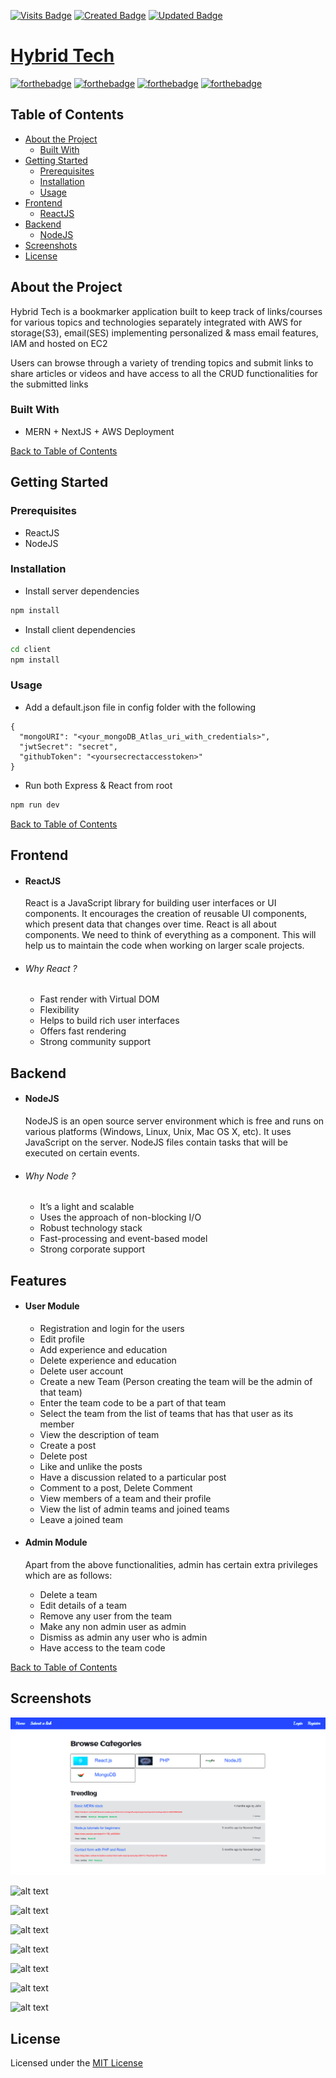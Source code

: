 [![Visits Badge](https://badges.pufler.dev/visits/Navneet-Singh-123/Team-Connect)](https://badges.pufler.dev) [![Created Badge](https://badges.pufler.dev/created/Navneet-Singh-123/Team-Connect)](https://badges.pufler.dev) [![Updated Badge](https://badges.pufler.dev/updated/Navneet-Singh-123/Team-Connect)](https://badges.pufler.dev)

# [Hybrid Tech](http://ec2-13-233-84-81.ap-south-1.compute.amazonaws.com/)

[![forthebadge](https://forthebadge.com/images/badges/built-with-love.svg)](https://forthebadge.com) [![forthebadge](https://forthebadge.com/images/badges/made-with-javascript.svg)](https://forthebadge.com) [![forthebadge](https://forthebadge.com/images/badges/uses-html.svg)](https://forthebadge.com) [![forthebadge](https://forthebadge.com/images/badges/uses-css.svg)](https://forthebadge.com)

## Table of Contents

- [About the Project](#about-the-project)
  - [Built With](#built-with)
- [Getting Started](#getting-started)
  - [Prerequisites](#prerequisites)
  - [Installation](#installation)
  - [Usage](#usage)
- [Frontend](#frontend)
  - [ReactJS](#reactjs)
- [Backend](#backend)
  - [NodeJS](#nodejs)
- [Screenshots](#screenshots)
- [License](#license)

## About the Project

Hybrid Tech is a bookmarker application built to keep track of links/courses for various topics and technologies separately integrated with AWS for storage(S3), email(SES) implementing personalized & mass email features, IAM and hosted on EC2 <br  />

Users can browse through a variety of trending topics and submit links to share articles or videos and have access to all the CRUD functionalities for the submitted links

### Built With

- MERN + NextJS + AWS Deployment

[Back to Table of Contents](#table-of-contents)

## Getting Started

### Prerequisites

- ReactJS
- NodeJS

### Installation

- Install server dependencies

```bash
npm install
```

- Install client dependencies

```bash
cd client
npm install
```

### Usage

- Add a default.json file in config folder with the following

```
{
  "mongoURI": "<your_mongoDB_Atlas_uri_with_credentials>",
  "jwtSecret": "secret",
  "githubToken": "<yoursecrectaccesstoken>"
}
```

- Run both Express & React from root

```bash
npm run dev
```

[Back to Table of Contents](#table-of-contents)

## Frontend

- #### ReactJS
  React is a JavaScript library for building user interfaces or UI components. It encourages the creation of reusable UI components, which present data that changes over time. React is all about components. We need to think of everything as a component. This will help us to maintain the code when working on larger scale projects.
- ###### Why React ?
  - Fast render with Virtual DOM
  - Flexibility
  - Helps to build rich user interfaces
  - Offers fast rendering
  - Strong community support

## Backend

- #### NodeJS
  NodeJS is an open source server environment which is free and runs on various platforms (Windows, Linux, Unix, Mac OS X, etc). It uses JavaScript on the server. NodeJS files contain tasks that will be executed on certain events.
- ###### Why Node ?
  - It’s a light and scalable
  - Uses the approach of non-blocking I/O
  - Robust technology stack
  - Fast-processing and event-based model
  - Strong corporate support

## Features

- #### User Module
  - Registration and login for the users
  - Edit profile
  - Add experience and education
  - Delete experience and education
  - Delete user account
  - Create a new Team (Person creating the team will be the admin of that team)
  - Enter the team code to be a part of that team
  - Select the team from the list of teams that has that user as its member
  - View the description of team
  - Create a post
  - Delete post
  - Like and unlike the posts
  - Have a discussion related to a particular post
  - Comment to a post, Delete Comment
  - View members of a team and their profile
  - View the list of admin teams and joined teams
  - Leave a joined team
- #### Admin Module

  Apart from the above functionalities, admin has certain extra privileges which are as follows:

  - Delete a team
  - Edit details of a team
  - Remove any user from the team
  - Make any non admin user as admin
  - Dismiss as admin any user who is admin
  - Have access to the team code

[Back to Table of Contents](#table-of-contents)

## Screenshots

![alt text](Screenshots/Home.png)

![alt text](Screenshots/Dashboard1.png)

![alt text](Screenshots/Dashboard2.png)

![alt text](Screenshots/Post.png)

![alt text](Screenshots/Comment.png)

![alt text](Screenshots/TeamDashboard.png)

![alt text](Screenshots/Members.png)

![alt text](Screenshots/MyTeams.png)

## License

Licensed under the [MIT License](LICENSE)
